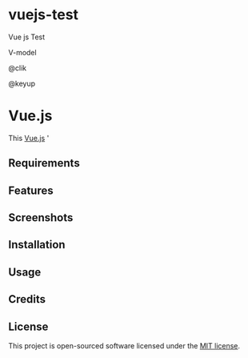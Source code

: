 # vuejs-test
Vue js Test


V-model

@clik

@keyup

# Vue.js

This [Vue.js](https://v2.vuejs.org) '

## Requirements

## Features

## Screenshots

## Installation

## Usage

## Credits


## License

This project is open-sourced software licensed under the [MIT license](LICENSE.md).
